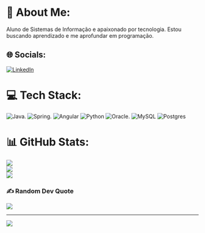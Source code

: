 # 💫 About Me:
Aluno de Sistemas de Informação e apaixonado por tecnologia. Estou buscando aprendizado e me aprofundar em programação.<br>


## 🌐 Socials:
[![LinkedIn](https://img.shields.io/badge/LinkedIn-%230077B5.svg?logo=linkedin&logoColor=white)](https://linkedin.com/in/https://www.linkedin.com/in/lucas-rodrigues-25ti/) 

# 💻 Tech Stack:
![Java](https://img.shields.io/badge/Java-ED8B00?style=for-the-badge&logo=openjdk&logoColor=white). ![Spring](https://img.shields.io/badge/Spring-6DB33F?style=for-the-badge&logo=spring&logoColor=white). ![Angular](https://img.shields.io/badge/AngularJS-E23237?style=for-the-badge&logo=angularjs&logoColor=white) ![Python](https://img.shields.io/badge/python-3670A0?style=flat&logo=python&logoColor=ffdd54) ![Oracle](https://img.shields.io/badge/Oracle-F80000?style=for-the-badge&logo=Oracle&logoColor=white). ![MySQL](https://img.shields.io/badge/mysql-%2300f.svg?style=flat&logo=mysql&logoColor=white) ![Postgres](https://img.shields.io/badge/postgres-%23316192.svg?style=flat&logo=postgresql&logoColor=white)
# 📊 GitHub Stats:
![](https://github-readme-stats.vercel.app/api?username=LucasAS07&theme=dark&hide_border=false&include_all_commits=false&count_private=false)<br/>
![](https://github-readme-streak-stats.herokuapp.com/?user=LucasAS07&theme=dark&hide_border=false)<br/>
![](https://github-readme-stats.vercel.app/api/top-langs/?username=LucasAS07&theme=dark&hide_border=false&include_all_commits=false&count_private=false&layout=compact)

### ✍️ Random Dev Quote
![](https://quotes-github-readme.vercel.app/api?type=horizontal&theme=dark)

---
[![](https://visitcount.itsvg.in/api?id=LucasAS07&icon=0&color=7)](https://visitcount.itsvg.in)
